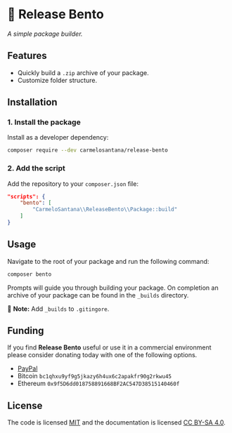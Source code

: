 # 🍱 Release Bento

*A simple package builder.*

## Features

- Quickly build a `.zip` archive of your package.
- Customize folder structure.

## Installation

### 1. Install the package

Install as a developer dependency:

```bash
composer require --dev carmelosantana/release-bento
```

### 2. Add the script

Add the repository to your `composer.json` file:

```json
"scripts": {
    "bento": [
        "CarmeloSantana\\ReleaseBento\\Package::build"
    ]
}
```

## Usage

Navigate to the root of your package and run the following command:

```bash
composer bento
```

Prompts will guide you through building your package. On completion an archive of your package can be found in the `_builds` directory.

📌 **Note:** Add `_builds` to `.gitingore`.

## Funding

If you find **Release Bento** useful or use it in a commercial environment please consider donating today with one of the following options.

- [PayPal](https://www.paypal.com/donate?hosted_button_id=5RKFT8CT6DAVE)
- Bitcoin `bc1qhxu9yf9g5jkazy6h4ux6c2apakfr90g2rkwu45`
- Ethereum `0x9f5D6dd018758891668BF2AC547D38515140460f`

## License

The code is licensed [MIT](https://opensource.org/licenses/MIT) and the documentation is licensed [CC BY-SA 4.0](https://creativecommons.org/licenses/by-sa/4.0/).
